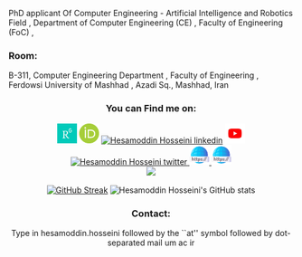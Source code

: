 
PhD applicant Of Computer Engineering - Artificial Intelligence and Robotics Field
, Department of Computer Engineering (CE)
, Faculty of Engineering (FoC)
,  

<h3> Room: </h3>
B-311, Computer Engineering Department
, Faculty of Engineering  
, Ferdowsi University of Mashhad 
, Azadi Sq., Mashhad, Iran

<div align="center">
<h3> You can Find me on: </h3>
<a href="https://www.researchgate.net/profile/Seyed-Hesamoddin-Hosseini"> <img alt="Hesamoddin Hosseini Research Gate" width="35px" src="https://raw.githubusercontent.com/HesamoddinHosseini/HesamoddinHosseini/main/Unknown.jpeg" /></a>
<a href="https://orcid.org/my-orcid?orcid=0000-0001-8073-0609"> <img alt="Hesamoddin Hosseini orcid" width="35px" src="https://raw.githubusercontent.com/HesamoddinHosseini/HesamoddinHosseini/main/Unknown.png" /></a>
<a href="https://www.linkedin.com/in/hesamoddinhosseini/"> <img alt="Hesamoddin Hosseini linkedin" width="35px" src="https://raw.githubusercontent.com/mehrdad-dev/mehrdad-dev/main/linkedin.png" /></a>
<a href="https://www.youtube.com/channel/UC8ynVzMVtxGvx-sqYRddmzg"> <img alt="Hesamoddin Hosseini youtube" width="35px" src="https://raw.githubusercontent.com/HesamoddinHosseini/HesamoddinHosseini/main/Unknown-1.jpeg" /></a>
<a href="https://twitter.com/hesammodin_"> <img alt="Hesamoddin Hosseini twitter" width="35px" src="https://raw.githubusercontent.com/mehrdad-dev/mehrdad-dev/main/twitter.png" /> </a> 
<a href="https://sites.google.com/view/hesamoddin""> <img alt="Hesamoddin Hosseini Website" width="35px" src="https://raw.githubusercontent.com/HesamoddinHosseini/HesamoddinHosseini/main/website.png" /> </a> 
<a href="http://hesamoddin.hosseini.student.um.ac.ir""> <img alt="Hesamoddin Hosseini Website" width="35px" src="https://raw.githubusercontent.com/HesamoddinHosseini/HesamoddinHosseini/main/website.png" /> </a> 
  
  <div align="center">

<img src='https://user-images.githubusercontent.com/5713670/87202985-820dcb80-c2b6-11ea-9f56-7ec461c497c3.gif' width='55'>
  
[![GitHub Streak](https://github-readme-streak-stats.herokuapp.com?user=HesamoddinHosseini&hide_border=true&fire=DD2727)](https://git.io/streak-stats)
![Hesamoddin Hosseini's GitHub stats](https://github-readme-stats.vercel.app/api?username=HesamoddinHosseini&show_icons=true&theme=flag-india&border_radius=25)
</div>
  

  

<h3> Contact: </h3>
Type in hesamoddin.hosseini followed by the ``at'' symbol followed by dot-separated mail um ac ir

